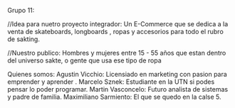 Grupo 11:

//Idea para nuetro proyecto integrador:
Un E-Commerce que se dedica a la venta de skateboards, longboards , ropas y accesorios para todo el rubro de sakting.


//Nuestro publico:
Hombres y mujeres entre 15 - 55 años que estan dentro del universo sakte, o gente que usa ese tipo de ropa

Quienes somos: 
Agustin Vicchio: Licensiado en marketing con pasion para emprender y aprender .
Marcelo Sznek: Estudiante en la UTN si podes pensar lo poder programar.
Martin Vasconcelo: Futuro analista de sistemas y padre de familia.
Maximiliano Sarmiento: El que se quedo en la calse 5.



